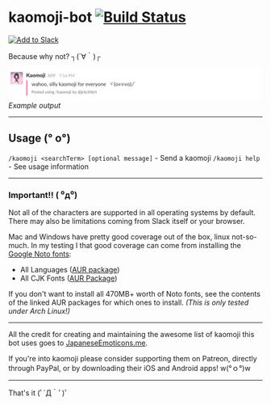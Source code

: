 # kaomoji-bot [![Build Status](https://travis-ci.org/JackCuthbert/kaomoji-bot.svg?branch=master)](https://travis-ci.org/JackCuthbert/kaomoji-bot)

[![Add to Slack](https://platform.slack-edge.com/img/add_to_slack.png)](https://thermio.d1.jckcthbrt.io/addtoslack)

Because why not? ┐(´∀｀)┌

![kaomoji_demo](./public/kaomoji_demo.png)  
*Example output*

---

## Usage (° o°)

`/kaomoji <searchTerm> [optional message]` - Send a kaomoji
`/kaomoji help` - See usage information

---

### Important!! ( ⁰д⁰)

Not all of the characters are supported in all operating systems by default. There may also be limitations coming from Slack itself or your browser.

Mac and Windows have pretty good coverage out of the box, linux not-so-much. In my testing I that good coverage can come from installing the [Google Noto fonts](https://www.google.com/get/noto/):

* All Languages ([AUR package](https://www.archlinux.org/packages/extra/any/noto-fonts/))
* All CJK Fonts ([AUR Package](https://www.archlinux.org/packages/extra/any/noto-fonts-cjk/))

If you don't want to install all 470MB+ worth of Noto fonts, see the contents of the linked AUR packages for which ones to install. _(This is only tested under Arch Linux!)_

---

All the credit for creating and maintaining the awesome list of kaomoji this bot uses goes to [JapaneseEmoticons.me](http://japaneseemoticons.me/).

If you're into kaomoji please consi![]()der supporting them on Patreon, directly through PayPal, or by downloading their iOS and Android apps! w(°ｏ°)w

---

That's it (ﾟ´Д｀ﾟ)ﾟ
